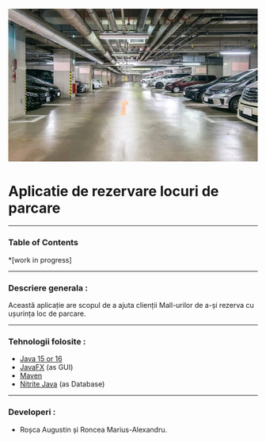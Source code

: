 
![](https://github.com/fis2021/Aplicatie-de-rezervare-locuri-de-parcare/blob/main/Imagine%20parcare.jpg)

# Aplicatie de rezervare locuri de parcare

---

### **Table of Contents**
*[work in progress]


---

### **Descriere generala :**
Această aplicație are scopul de a ajuta clienții Mall-urilor de a-și rezerva cu ușurința loc de parcare.

---

### Tehnologii folosite :
* [Java 15 or 16](https://www.oracle.com/java/technologies/javase-downloads.html)
* [JavaFX](https://openjfx.io/openjfx-docs/) (as GUI)
* [Maven](https://maven.apache.org/) 
* [Nitrite Java](https://www.dizitart.org/nitrite-database.html) (as Database)

---

### **Developeri :**
* Roșca Augustin și Roncea Marius-Alexandru.

